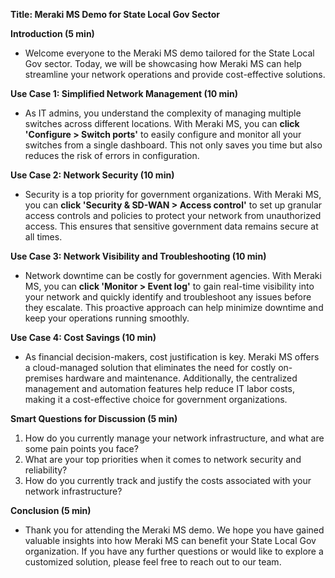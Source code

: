 **Title: Meraki MS Demo for State Local Gov Sector**

**Introduction (5 min)**
- Welcome everyone to the Meraki MS demo tailored for the State Local Gov sector. Today, we will be showcasing how Meraki MS can help streamline your network operations and provide cost-effective solutions.

**Use Case 1: Simplified Network Management (10 min)**
- As IT admins, you understand the complexity of managing multiple switches across different locations. With Meraki MS, you can **click 'Configure > Switch ports'** to easily configure and monitor all your switches from a single dashboard. This not only saves you time but also reduces the risk of errors in configuration.

**Use Case 2: Network Security (10 min)**
- Security is a top priority for government organizations. With Meraki MS, you can **click 'Security & SD-WAN > Access control'** to set up granular access controls and policies to protect your network from unauthorized access. This ensures that sensitive government data remains secure at all times.

**Use Case 3: Network Visibility and Troubleshooting (10 min)**
- Network downtime can be costly for government agencies. With Meraki MS, you can **click 'Monitor > Event log'** to gain real-time visibility into your network and quickly identify and troubleshoot any issues before they escalate. This proactive approach can help minimize downtime and keep your operations running smoothly.

**Use Case 4: Cost Savings (10 min)**
- As financial decision-makers, cost justification is key. Meraki MS offers a cloud-managed solution that eliminates the need for costly on-premises hardware and maintenance. Additionally, the centralized management and automation features help reduce IT labor costs, making it a cost-effective choice for government organizations.

**Smart Questions for Discussion (5 min)**
1. How do you currently manage your network infrastructure, and what are some pain points you face?
2. What are your top priorities when it comes to network security and reliability?
3. How do you currently track and justify the costs associated with your network infrastructure?

**Conclusion (5 min)**
- Thank you for attending the Meraki MS demo. We hope you have gained valuable insights into how Meraki MS can benefit your State Local Gov organization. If you have any further questions or would like to explore a customized solution, please feel free to reach out to our team.